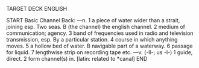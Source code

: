 TARGET DECK
ENGLISH

START
Basic
Channel
Back: —n. 1 a piece of water wider than a strait, joining esp. Two seas. B (the channel) the english channel. 2 medium of communication; agency. 3 band of frequencies used in radio and television transmission, esp. By a particular station. 4 course in which anything moves. 5 a hollow bed of water. B navigable part of a waterway. 6 passage for liquid. 7 lengthwise strip on recording tape etc. —v. (-ll-; us -l-) 1 guide, direct. 2 form channel(s) in. [latin: related to *canal]
END
